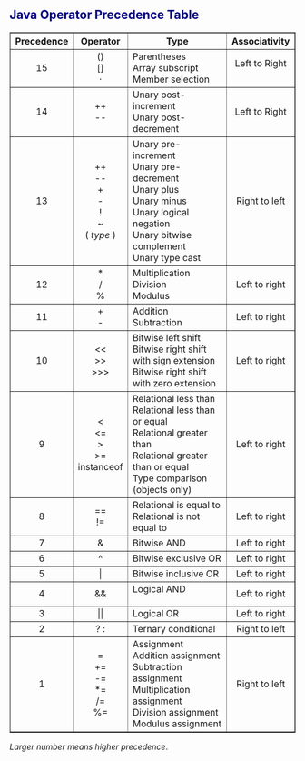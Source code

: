 <html><head>
<title>Java Operator Precedence Table</title>
</head>
<body>



<h2><font color="navy">Java Operator Precedence Table</font></h2>

<table border="1" cellspacing="1" cellpadding="2">
<tbody><tr><th>Precedence</th><th>Operator</th><th>Type</th><th>Associativity</th></tr>
<tr>
  <td align="center">15</td>
  <td align="center">()<br>[]<br>·</td>
  <td>Parentheses<br>Array subscript<br>Member selection<br></td>
  <td align="center">Left to Right<p></p></td>
</tr>
<tr>
  <td align="center">14</td>
  <td align="center">++<br>--</td>
  <td>Unary post-increment<br>Unary post-decrement</td>
  <td align="center">Left to Right</td>
</tr>
 <tr>
  <td align="center">13</td>
  <td align="center">++<br>--<br>+<br>-<br>!<br>~<br>( <i>type</i> )</td>
  <td>Unary pre-increment<br>Unary pre-decrement<br>Unary plus<br>Unary minus<br>Unary logical negation<br>Unary bitwise complement<br>Unary type cast</td>
  <td align="center">Right to left</td>
</tr>
<tr>
  <td align="center">12</td>
  <td align="center"> * <br> / <br> % </td>
  <td>Multiplication<br>Division<br>Modulus</td>
  <td align="center">Left to right</td>
</tr>
<tr>
  <td align="center">11</td>
  <td align="center">+<br>-<o:p></o:p></td>
  <td>Addition<br>Subtraction</td>
  <td align="center">Left to right</td>
</tr>
<tr>
  <td align="center">10</td>
  <td align="center">&lt;&lt;<br>&gt;&gt;<br>&gt;&gt;&gt;</td>
  <td>Bitwise left shift<br>Bitwise right shift with sign extension<br>Bitwise right shift with zero extension</td>
  <td align="center">Left to right</td>
</tr>
<tr>
  <td align="center">9</td>
  <td align="center">&lt;<br>&lt;=<br>&gt;<br>&gt;=<br>instanceof</td>
  <td>Relational less than<br>Relational less than or equal<br>Relational greater than<br>Relational greater than or equal<br>Type comparison (objects only)</td>
  <td align="center">Left to right</td>
</tr>
<tr>
  <td align="center">8</td>
  <td align="center">==<br>!=</td>
  <td>Relational is equal to<br>Relational is not equal to</td>
  <td align="center">Left to right</td>
</tr>
 <tr>
  <td align="center">7</td>
  <td align="center">&amp;</td>
  <td>Bitwise AND</td>
  <td align="center">Left to right</td>
</tr>
 <tr>
  <td align="center">6</td>
  <td align="center">^</td>
  <td>Bitwise exclusive OR</td>
  <td align="center">Left to right</td>
</tr>
<tr>
  <td align="center">5</td>
  <td align="center">|</td>
  <td>Bitwise inclusive OR</td>
  <td align="center">Left to right</td>
</tr>
<tr>
  <td align="center">4</td>
  <td align="center">&amp;&amp;</td>
  <td>Logical AND<p></p>
  </td>
  <td align="center">Left to right</td>
</tr>
 <tr>
  <td align="center">3</td>
  <td align="center">||</td>
  <td>Logical OR</td>
  <td align="center">Left to right</td>
</tr>
<tr>
  <td align="center">2</td>
  <td align="center">? :</td>
  <td>Ternary conditional</td>
  <td align="center">Right to left</td>
</tr>
<tr>
  <td align="center">1</td>
  <td align="center">=<br>+=<br>-=<br>*=<br>/=<br>%=</td>
  <td>Assignment<br>Addition assignment<br>Subtraction assignment<br>Multiplication assignment<br>Division assignment<br>Modulus assignment</td>
  <td align="center">Right to left</td>
</tr>
</tbody></table>

<p><i>Larger number means higher precedence</i>.</p>


</body></html>